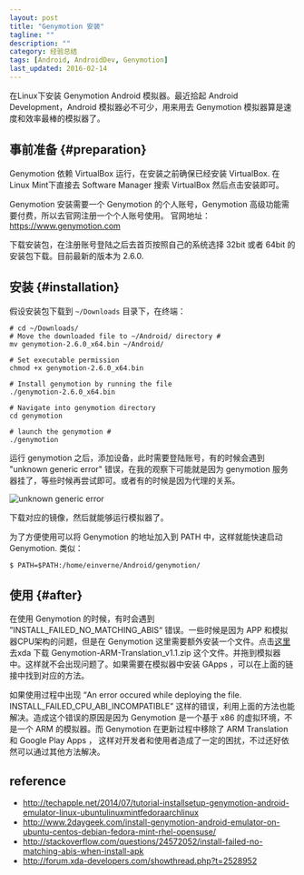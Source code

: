 ```yaml
---
layout: post
title: "Genymotion 安装"
tagline: ""
description: ""
category: 经验总结
tags: [Android, AndroidDev, Genymotion]
last_updated: 2016-02-14
---
```


在Linux下安装 Genymotion Android 模拟器。最近拾起 Android Development，Android 模拟器必不可少，用来用去 Genymotion 模拟器算是速度和效率最棒的模拟器了。

## 事前准备 {#preparation}

Genymotion 依赖 VirtualBox 运行，在安装之前确保已经安装 VirtualBox. 在Linux Mint下直接去 Software Manager 搜索 VirtualBox 然后点击安装即可。

Genymotion 安装需要一个 Genymotion 的个人账号，Genymotion 高级功能需要付费，所以去官网注册一个个人账号使用。
官网地址：<https://www.genymotion.com>

下载安装包，在注册账号登陆之后去首页按照自己的系统选择 32bit 或者 64bit 的安装包下载。目前最新的版本为 2.6.0.

## 安装 {#installation}
假设安装包下载到 `~/Downloads` 目录下，在终端：

	# cd ~/Downloads/
    # Move the downloaded file to ~/Android/ directory #
    mv genymotion-2.6.0_x64.bin ~/Android/

    # Set executable permission
    chmod +x genymotion-2.6.0_x64.bin

    # Install genymotion by running the file
    ./genymotion-2.6.0_x64.bin

    # Navigate into genymotion directory
    cd genymotion

    # launch the genymotion #
    ./genymotion

运行 genymotion 之后，添加设备，此时需要登陆账号，有的时候会遇到 "unknown generic error" 错误，在我的观察下可能就是因为 genymotion 服务器挂了，等些时候再尝试即可。或者有的时候是因为代理的关系。

![unknown generic error](https://lh6.googleusercontent.com/-A6QJ-HjGJog/VrNOdLs52qI/AAAAAAAA6SQ/CKC9sO616cs/w280-h248-no/screenshot-window-2016-02-04-204616.png)

下载对应的镜像，然后就能够运行模拟器了。

为了方便使用可以将 Genymotion 的地址加入到 PATH 中，这样就能快速启动 Genymotion. 类似：

	$ PATH=$PATH:/home/einverne/Android/genymotion/

## 使用 {#after}
在使用 Genymotion 的时候，有时会遇到 ”INSTALL_FAILED_NO_MATCHING_ABIS“ 错误。一些时候是因为 APP 和模拟器CPU架构的问题，但是在 Genymotion 这里需要额外安装一个文件。点击[这里](http://forum.xda-developers.com/showthread.php?t=2528952) 去xda 下载 Genymotion-ARM-Translation_v1.1.zip 这个文件。并拖到模拟器中。这样就不会出现问题了。如果需要在模拟器中安装 GApps ，可以在上面的链接中找到对应的方法。

如果使用过程中出现 “An error occured while deploying the file. INSTALL_FAILED_CPU_ABI_INCOMPATIBLE” 这样的错误，利用上面的方法也能解决。造成这个错误的原因是因为 Genymotion 是一个基于 x86 的虚拟环境，不是一个 ARM 的模拟器。而 Genymotion 在更新过程中移除了 ARM Translation 和 Google Play Apps ， 这样对开发者和使用者造成了一定的困扰，不过还好依然可以通过其他方法解决。

## reference

- <http://techapple.net/2014/07/tutorial-installsetup-genymotion-android-emulator-linux-ubuntulinuxmintfedoraarchlinux>
- <http://www.2daygeek.com/install-genymotion-android-emulator-on-ubuntu-centos-debian-fedora-mint-rhel-opensuse/>
- <http://stackoverflow.com/questions/24572052/install-failed-no-matching-abis-when-install-apk>
- <http://forum.xda-developers.com/showthread.php?t=2528952>